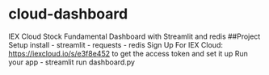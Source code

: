 # cloud-dashboard
IEX Cloud Stock Fundamental Dashboard with Streamlit and redis
##Project Setup
install - streamlit
        - requests
        - redis
Sign Up For IEX Cloud: https://iexcloud.io/s/e3f8e452 to get the access token and set it up
Run your app - streamlit run dashboard.py
